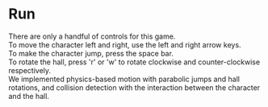 # Run

There are only a handful of controls for this game. \
To move the character left and right, use the left and right arrow keys. \
To make the character jump, press the space bar. \
To rotate the hall, press 'r' or 'w' to rotate clockwise and counter-clockwise respectively. \
We implemented physics-based motion with parabolic jumps and hall rotations, and collision detection with the interaction between the character and the hall.

